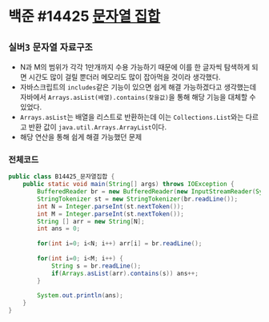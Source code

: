 # 백준 #14425 [문자열 집합](https://www.acmicpc.net/problem/14425)
`실버3` `문자열` `자료구조`
---
- N과 M의 범위가 각각 1만개까지 수용 가능하기 때문에 이를 한 글자씩 탐색하게 되면 시간도 많이 걸릴 뿐더러 메모리도 많이 잡아먹을 것이라 생각했다.
- 자바스크립트의 `includes`같은 기능이 있으면 쉽게 해결 가능하겠다고 생각했는데 자바에서 `Arrays.asList(배열).contains(찾을값)`을 통해 해당 기능을 대체할 수 있었다.
- `Arrays.asList`는 배열을 리스트로 반환하는데 이는 `Collections.List`와는 다르고 반환 값이 `java.util.Arrays.ArrayList`이다. 
- 해당 연산을 통해 쉽게 해결 가능했던 문제

### 전체코드
```java
public class B14425_문자열집합 {
	public static void main(String[] args) throws IOException {
		BufferedReader br = new BufferedReader(new InputStreamReader(System.in));
		StringTokenizer st = new StringTokenizer(br.readLine());
		int N = Integer.parseInt(st.nextToken());
		int M = Integer.parseInt(st.nextToken());
		String [] arr = new String[N];
		int ans = 0;
		
		for(int i=0; i<N; i++) arr[i] = br.readLine();
		
		for(int i=0; i<M; i++) {
			String s = br.readLine();
			if(Arrays.asList(arr).contains(s)) ans++;
		}
		
		System.out.println(ans);
	}
}

```
